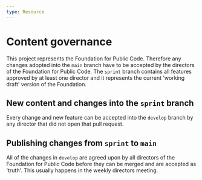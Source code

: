```yaml
---
type: Resource
---
```


# Content governance

This project represents the Foundation for Public Code.
Therefore any changes adopted into the `main` branch have to be accepted by the directors of the Foundation for Public Code.
The `sprint` branch contains all features approved by at least one director and it represents the current 'working draft' version of the Foundation.

## New content and changes into the `sprint` branch

Every change and new feature can be accepted into the `develop` branch by any director that did not open that pull request.

## Publishing changes from `sprint` to `main`

All of the changes in `develop` are agreed upon by all directors of the Foundation for Public Code before they can be merged and are accepted as 'truth'. This usually happens in the weekly directors meeting.
